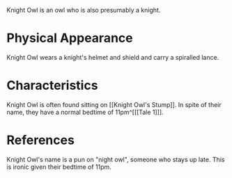 Knight Owl is an owl who is also presumably a knight.

# Physical Appearance
Knight Owl wears a knight's helmet and shield and carry a spiralled lance.

# Characteristics
Knight Owl is often found sitting on [[Knight Owl's Stump]]. In spite of their name, they have a normal bedtime of 11pm^[[[Tale 1]]].

# References
Knight Owl's name is a pun on "night owl", someone who stays up late. This is ironic given their bedtime of 11pm.
